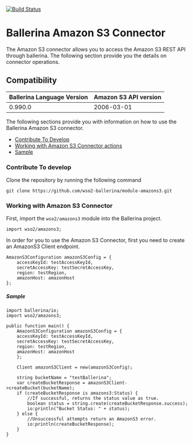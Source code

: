 [![Build Status](https://travis-ci.org/wso2-ballerina/module-amazons3.svg?branch=master)](https://travis-ci.org/wso2-ballerina/module-amazons3)

# Ballerina Amazon S3 Connector

The Amazon S3 connector allows you to access the Amazon S3 REST API through ballerina. The following section provide you the details on connector operations.

## Compatibility
| Ballerina Language Version | Amazon S3 API version  |
| -------------------------- | -------------------- |
| 0.990.0                    | 2006-03-01                  |


The following sections provide you with information on how to use the Ballerina Amazon S3 connector.

- [Contribute To Develop](#contribute-to-develop)
- [Working with Amazon S3 Connector actions](#working-with-amazon-s3-endpoint-actions)
- [Sample](#sample)

### Contribute To develop

Clone the repository by running the following command 
```shell
git clone https://github.com/wso2-ballerina/module-amazons3.git
```

### Working with Amazon S3 Connector 

First, import the `wso2/amazons3` module into the Ballerina project.

```ballerina
import wso2/amazons3;
```

In order for you to use the Amazon S3 Connector, first you need to create an AmazonS3 Client endpoint.

```ballerina
AmazonS3Configuration amazonS3Config = {
    accessKeyId: testAccessKeyId,
    secretAccessKey: testSecretAccessKey,
    region: testRegion,
    amazonHost: amazonHost
};
```

##### Sample

```ballerina
import ballerina/io;
import wso2/amazons3;

public function main() {
    AmazonS3Configuration amazonS3Config = {
    accessKeyId: testAccessKeyId,
    secretAccessKey: testSecretAccessKey,
    region: testRegion,
    amazonHost: amazonHost
    };

    Client amazonS3Client = new(amazonS3Config);

    string bucketName = "testBallerina";
    var createBucketResponse = amazonS3Client->createBucket(bucketName);
    if (createBucketResponse is amazons3:Status) {
        //If successful, returns the status value as true.
        boolean status = string.create(createBucketResponse.success);
        io:println("Bucket Status: " + status);
    } else {
        //Unsuccessful attempts return an AmazonS3 error.
        io:println(createBucketResponse);
    }
}
```
